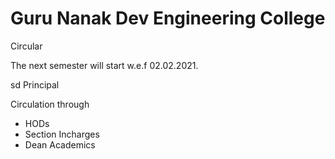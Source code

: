 # Guru Nanak Dev Engineering College

Circular

The next semester will start w.e.f 02.02.2021.


sd
Principal 


Circulation through
- HODs
- Section Incharges
- Dean Academics 
